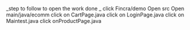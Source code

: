 _step to follow to open the work done
_
click Fincra/demo
Open src
Open main/java/ecomm
click on CartPage.java
click on LoginPage.java
click on Maintest.java
click onProductPage.java
